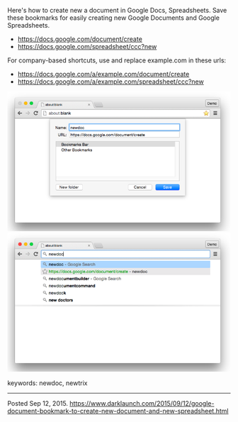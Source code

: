 Here's how to create new a document in Google Docs, Spreadsheets. Save these bookmarks for easily creating new Google Documents and Google Spreadsheets.

* https://docs.google.com/document/create
* https://docs.google.com/spreadsheet/ccc?new

For company-based shortcuts, use and replace example.com in these urls:

* https://docs.google.com/a/example.com/document/create
* https://docs.google.com/a/example.com/spreadsheet/ccc?new

<img alt="" src="/img/uploads/2015-09/google-docs-create-bookmark-shortcut.png" />
<img alt="" src="/img/uploads/2015-09/google-docs-create-new-document.png" />

keywords: newdoc, newtrix

---


Posted Sep 12, 2015.
https://www.darklaunch.com/2015/09/12/google-document-bookmark-to-create-new-document-and-new-spreadsheet.html